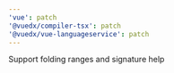 ```yaml
---
'vue': patch
'@vuedx/compiler-tsx': patch
'@vuedx/vue-languageservice': patch
---
```


Support folding ranges and signature help

